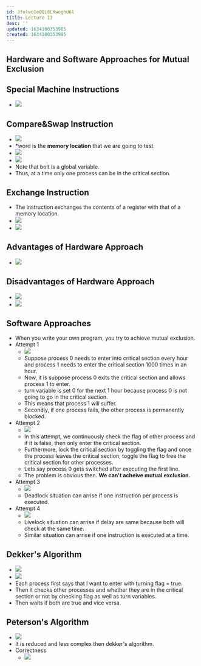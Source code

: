 ```yaml
---
id: Jfolwo1eQQi6LKwoghU6l
title: Lecture 13
desc: ''
updated: 1634100353985
created: 1634100353985
---
```



## Hardware and Software Approaches for Mutual Exclusion

## Special Machine Instructions

- ![](/assets/images/2021-10-13-10-18-47.png)

## Compare&Swap Instruction

- ![](/assets/images/2021-10-13-10-19-43.png)
- \*word is the **memory location** that we are going to test.
- ![](/assets/images/2021-10-13-10-20-57.png)
- ![](/assets/images/2021-10-13-10-22-07.png)
- Note that bolt is a global variable.
- Thus, at a time only one process can be in the critical section.

## Exchange Instruction

- The instruction exchanges the contents of a register with that of a memory location.
- ![](/assets/images/2021-10-17-23-08-36.png)
- ![](/assets/images/2021-10-17-23-15-14.png)

## Advantages of Hardware Approach

- ![](/assets/images/2021-10-17-23-12-09.png)

## Disadvantages of Hardware Approach

- ![](/assets/images/2021-10-17-23-15-45.png)
- ![](/assets/images/2021-10-17-23-17-31.png)

## Software Approaches

- When you write your own program, you try to achieve mutual exclusion.
- Attempt 1
  - ![](/assets/images/2021-10-17-23-19-32.png)
  - Suppose process 0 needs to enter into critical section every hour and process 1 needs to enter the critical section 1000 times in an hour.
  - Now, it is suppose process 0 exits the critical section and allows process 1 to enter.
  - turn variable is set 0 for the next 1 hour because process 0 is not going to go in the critical section.
  - This means that process 1 will suffer.
  - Secondly, if one process fails, the other process is permanently blocked.
- Attempt 2
  - ![](/assets/images/2021-10-17-23-24-37.png)
  - In this attempt, we continuously check the flag of other process and if it is false, then only enter the critical section.
  - Furthermore, lock the critical section by toggling the flag and once the process leaves the critical section, toggle the flag to free the critical section for other processes.
  - Lets say process 0 gets switched after executing the first line.
  - The problem is obvious then. **We can't acheive mutual exclusion.**
- Attempt 3
  - ![](/assets/images/2021-10-17-23-42-42.png)
  - Deadlock situation can arrise if one instruction per process is executed.
- Attempt 4
  - ![](/assets/images/2021-10-17-23-46-03.png)
  - Livelock situation can arrise if delay are same because both will check at the same time.
  - Similar situation can arrise if one instruction is executed at a time.

## Dekker's Algorithm

- ![](/assets/images/2021-10-17-23-49-52.png)
- ![](/assets/images/2021-10-17-23-50-05.png)
- Each process first says that I want to enter with turning flag = true.
- Then it checks other processes and whether they are in the critical section or not by checking flag as well as turn variables.
- Then waits if both are true and vice versa.

## Peterson's Algorithm

- ![](/assets/images/2021-10-17-23-53-55.png)
- It is reduced and less complex then dekker's algorithm.
- Correctness
  - ![](/assets/images/2021-10-17-23-54-58.png)

